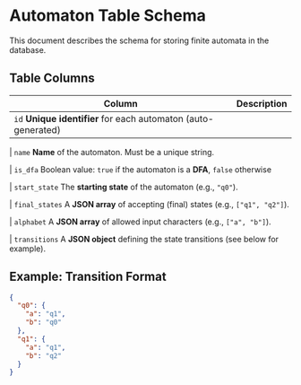 # Automaton Table Schema

This document describes the schema for storing finite automata in the database.

## Table Columns

| Column         |                        Description                                                                 |
| -------------- | --------------------------------------------------------------------------- |
| `id`            **Unique identifier** for each automaton (auto-generated)

| `name`          **Name** of the automaton. Must be a unique string.

| `is_dfa`        Boolean value: `true` if the automaton is a **DFA**, `false` otherwise

| `start_state`   The **starting state** of the automaton (e.g., `"q0"`).

| `final_states`  A **JSON array** of accepting (final) states (e.g., `["q1", "q2"]`).  

| `alphabet`      A **JSON array** of allowed input characters (e.g., `["a", "b"]`).

| `transitions`   A **JSON object** defining the state transitions (see below for example).

## Example: Transition Format

```json
{
  "q0": {
    "a": "q1",
    "b": "q0"
  },
  "q1": {
    "a": "q1",
    "b": "q2"
  }
}
